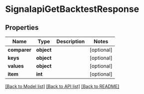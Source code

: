 # SignalapiGetBacktestResponse

## Properties
Name | Type | Description | Notes
------------ | ------------- | ------------- | -------------
**comparer** | **object** |  | [optional] 
**keys** | **object** |  | [optional] 
**values** | **object** |  | [optional] 
**item** | **int** |  | [optional] 

[[Back to Model list]](../README.md#documentation-for-models) [[Back to API list]](../README.md#documentation-for-api-endpoints) [[Back to README]](../README.md)

